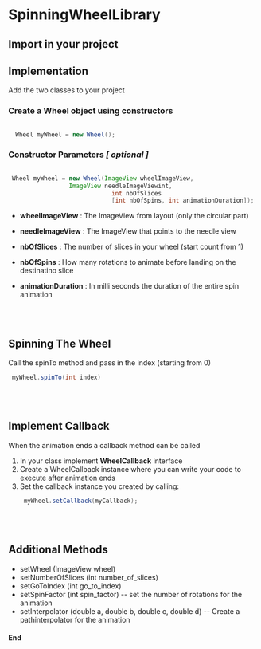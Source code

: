 # SpinningWheelLibrary


## Import in your project

## Implementation

Add the two classes to your project

### Create a Wheel object using constructors

```java

  Wheel myWheel = new Wheel(); 
 ```
 
 ### Constructor Parameters _[ optional ]_
 
 ```java

  Wheel myWheel = new Wheel(ImageView wheelImageView,
  			      ImageView needleImageViewint,
                              int nbOfSlices 
                              [int nbOfSpins, int animationDuration]); 
   ```
  
  - **wheelImageView** : The ImageView from layout (only the circular part)
  
  - **needleImageView** : The ImageView that points to the needle view
    
  - **nbOfSlices** : The number of slices in your wheel (start count from 1)
  
  - **nbOfSpins** : How many rotations to animate before landing on the destinatino slice
  
  - **animationDuration** : In milli seconds the duration of the entire spin animation
  
  <br><br>
  
  ## Spinning The Wheel

  Call the spinTo method and pass in the index (starting from 0)
  
   ```java
    myWheel.spinTo(int index)
   ```

<br> <br>

## Implement Callback

When the animation ends a callback method can be called

1. In your class implement **WheelCallback** interface
2. Create a WheelCallback instance where you can write your code to execute after animation ends
3. Set the callback instance you created by calling:
   ```java
    myWheel.setCallback(myCallback);
   ```
  
  <br><br>
  
  
  ## Additional Methods
  
  - setWheel (ImageView wheel)
  - setNumberOfSlices (int number_of_slices)
  - setGoToIndex (int go_to_index)
  - setSpinFactor (int spin_factor) -- set the number of rotations for the animation
  - setInterpolator (double a, double b, double c, double d) -- Create a pathinterpolator for the animation
  
  
  
  #### End
  
